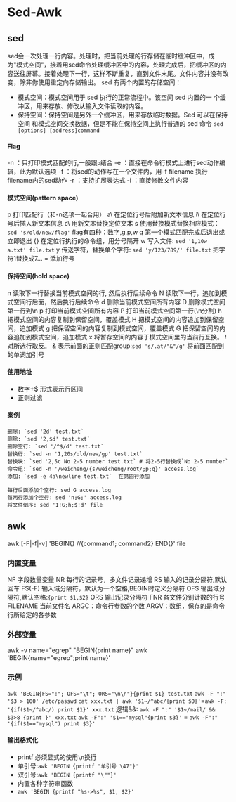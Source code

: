 # Sed-Awk
## sed
sed会一次处理一行内容。处理时，把当前处理的行存储在临时缓冲区中，成为"模式空间"，接着用sed命令处理缓冲区中的内容，处理完成后，把缓冲区的内容送往屏幕。接着处理下一行，这样不断重复，直到文件末尾。文件内容并没有改变，除非你使用重定向存储输出。
sed 有两个内置的存储空间：
- 模式空间：模式空间用于 sed 执行的正常流程中。该空间 sed 内置的一
个缓冲区，用来存放、修改从输入文件读取的内容。
- 保持空间：保持空间是另外一个缓冲区，用来存放临时数据。Sed 可以在保持空间
和模式空间交换数据，但是不能在保持空间上执行普通的 sed 命令
`sed [options] [address]command`
#### Flag
-n ：只打印模式匹配的行,一般跟`p`结合
-e ：直接在命令行模式上进行sed动作编辑，此为默认选项
-f ：将sed的动作写在一个文件内，用–f filename 执行filename内的sed动作
-r ：支持扩展表达式
-i ：直接修改文件内容
#### 模式空间(pattern space)
p 打印匹配行（和-n选项一起合用）
a\ 在定位行号后附加新文本信息
i\ 在定位行号后插入新文本信息
c\ 用新文本替换定位文本
s 使用替换模式替换相应模式：`sed 's/old/new/flag'` flag有四种：数字,g,p,w
q 第一个模式匹配完成后退出或立即退出
{} 在定位行执行的命令组，用分号隔开
w  写入文件: `sed '1,10w a.txt' file.txt`
y 传送字符，替换单个字符: `sed 'y/123/789/' file.txt` 把字符1替换成7...
= 添加行号
#### 保持空间(hold space)
n 读取下一行替换当前模式空间的行, 然后执行后续命令
N 读取下一行，追加到模式空间行后面，然后执行后续命令
d 删除当前模式空间所有内容
D 删除模式空间第一行到\n
p 打印当前模式空间所有内容
P 打印当前模式空间第一行(\n分割)
h 把模式空间的内容复制到保留空间，覆盖模式
H 把模式空间的内容追加到保留空间，追加模式
g 把保留空间的内容复制到模式空间，覆盖模式
G 把保留空间的内容追加到模式空间，追加模式
x 将暂存空间的内容于模式空间里的当前行互换。
! 对所选行取反。
& 表示前面的正则匹配group:`sed 's/.at/"&"/g'`  将前面匹配到的单词加引号
#### 使用地址
- 数字+$ 形式表示行区间
- 正则过滤
#### 案例
```
删除: `sed '2d' test.txt`
删除: `sed '2,$d' test.txt`
删除空行: `sed '/^$/d' test.txt`
替换行: `sed -n '1,20s/old/new/gp' test.txt`
替换块: `sed '2,5c No 2-5 number test.txt` # 将2-5行替换成`No 2-5 number`
命令组: `sed -n '/weicheng/{s/weicheng/root/;p;q}' access.log`
添加: `sed -e 4a\newline test.txt`  在第四行添加

每行后面添加个空行: sed G access.log
每两行添加个空行: sed 'n;G;' access.log 
将文件倒序: sed '1!G;h;$!d' file
```
## awk
awk [-F|-f|-v] 'BEGIN{} //{command1; command2} END{}' file
### 内置变量
NF          字段数量变量
NR          每行的记录号，多文件记录递增
RS       输入的记录分隔符,默认回车
FS(-F)   输入域分隔符，默认为一个空格,BEGIN时定义分隔符
OFS   输出域分隔符,默认空格:`{print $1,$2}`
ORS   输出记录分隔符 
FNR 各文件分别计数的行号
FILENAME 当前文件名
ARGC：命令行参数的个数
ARGV：数组，保存的是命令行所给定的各参数
### 外部变量
awk -v name="egrep" "BEGIN{print name}"
awk 'BEGIN{name="egrep";print name}'  
### 示例
`awk 'BEGIN{FS=":"; OFS="\t"; ORS="\n\n"}{print $1} test.txt`
`awk -F ":" '$3 > 100' /etc/passwd`
`cat xxx.txt | awk '$1~/^abc/{print $0}'`=`awk -F: '{if($1~/^abc/) print $1}' xxx.txt`
逻辑&&: `awk -F ":" '$1~/mail/ && $3>8 {print }' xxx.txt`
`awk -F":" '$1=="mysql"{print $3}'` = `awk -F":" '{if($1=="mysql") print $3}'`
#### 输出格式化
- printf 必须显式的使用`\n`换行
- 单引号:`awk 'BEGIN {printf "单引号 \47"}'`
- 双引号:`awk 'BEGIN {printf "\""}'`
- 内置各种字符串函数
- `awk 'BEGIN {printf "%s->%s", $1, $2}'`